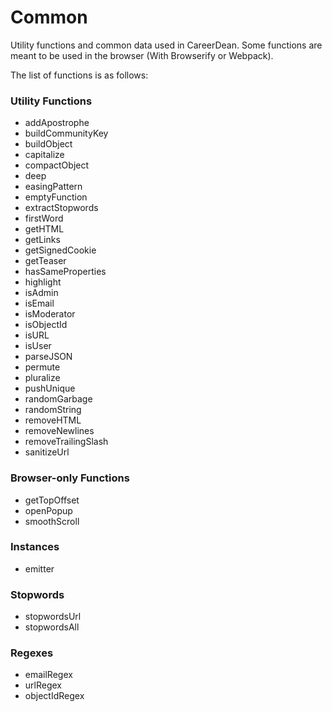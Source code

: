 # Common

Utility functions and common data used in CareerDean. Some functions are meant to be used in the browser (With Browserify or Webpack).

The list of functions is as follows:

### Utility Functions

- addApostrophe
- buildCommunityKey
- buildObject
- capitalize
- compactObject
- deep
- easingPattern
- emptyFunction
- extractStopwords
- firstWord
- getHTML
- getLinks
- getSignedCookie
- getTeaser
- hasSameProperties
- highlight
- isAdmin
- isEmail
- isModerator
- isObjectId
- isURL
- isUser
- parseJSON
- permute
- pluralize
- pushUnique
- randomGarbage
- randomString
- removeHTML
- removeNewlines
- removeTrailingSlash
- sanitizeUrl


### Browser-only Functions

- getTopOffset
- openPopup
- smoothScroll


### Instances

- emitter


### Stopwords

- stopwordsUrl
- stopwordsAll


### Regexes

- emailRegex
- urlRegex
- objectIdRegex

